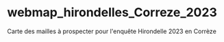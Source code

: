 # webmap_hirondelles_Correze_2023
 Carte des mailles à prospecter pour l'enquête Hirondelle 2023 en Corrèze
